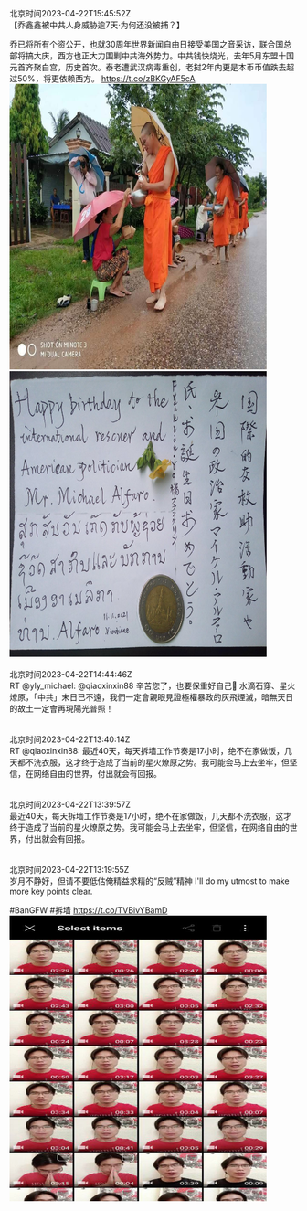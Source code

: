 北京时间2023-04-22T15:45:52Z<br>【乔鑫鑫被中共人身威胁逾7天·为何还没被捕？】

乔已将所有个资公开，也就30周年世界新闻自由日接受美国之音采访，联合国总部将搞大庆，西方也正大力围剿中共海外势力。中共钱快烧光，去年5月东盟十国元首齐聚白宫，历史首次。泰老遭武汉病毒重创，老挝2年内更是本币币值跌去超过50%，将更依赖西方。 https://t.co/zBKGyAF5cA<br><img src='/temp/image/2023/v-Month-4/1649680908985970694_0.jpg' width='450' height='500'><img src='/temp/image/2023/v-Month-4/1649680908985970694_1.jpg' width='450' height='500'><br><br>北京时间2023-04-22T14:44:46Z<br>RT @yly_michael: @qiaoxinxin88 辛苦您了，也要保重好自己🙏
水滴石穿、星火燎原，「中共」末日已不遠，我們一定會親眼見證極權暴政的灰飛煙滅，暗無天日的故土一定會再現陽光普照！<br><br><br>北京时间2023-04-22T13:40:14Z<br>RT @qiaoxinxin88: 最近40天，每天拆墙工作节奏是17小时，绝不在家做饭，几天都不洗衣服，这才终于造成了当前的星火燎原之势。我可能会马上去坐牢，但坚信，在网络自由的世界，付出就会有回报。<br><br><br>北京时间2023-04-22T13:39:57Z<br>最近40天，每天拆墙工作节奏是17小时，绝不在家做饭，几天都不洗衣服，这才终于造成了当前的星火燎原之势。我可能会马上去坐牢，但坚信，在网络自由的世界，付出就会有回报。<br><br><br>北京时间2023-04-22T13:19:55Z<br>岁月不静好，但请不要低估俺精益求精的“反贼”精神 
I'll do my utmost to make more key points clear.

#BanGFW #拆墙 https://t.co/TVBivYBamD<br><img src='/temp/image/2023/v-Month-4/1649644179193208832_0.jpg' width='450' height='500'><br><br>
